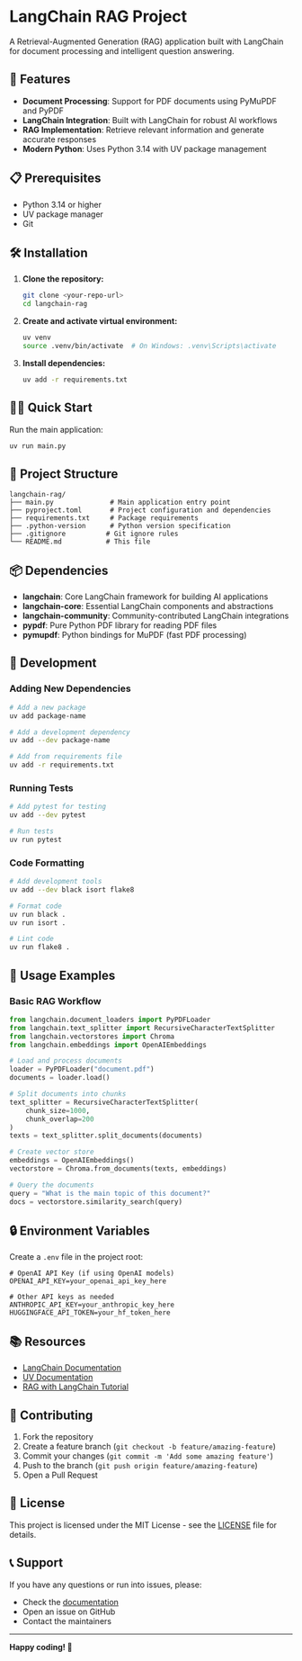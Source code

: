 # LangChain RAG Project

A Retrieval-Augmented Generation (RAG) application built with LangChain for document processing and intelligent question answering.

## 🚀 Features

- **Document Processing**: Support for PDF documents using PyMuPDF and PyPDF
- **LangChain Integration**: Built with LangChain for robust AI workflows
- **RAG Implementation**: Retrieve relevant information and generate accurate responses
- **Modern Python**: Uses Python 3.14 with UV package management

## 📋 Prerequisites

- Python 3.14 or higher
- UV package manager
- Git

## 🛠️ Installation

1. **Clone the repository:**

   ```bash
   git clone <your-repo-url>
   cd langchain-rag
   ```

2. **Create and activate virtual environment:**

   ```bash
   uv venv
   source .venv/bin/activate  # On Windows: .venv\Scripts\activate
   ```

3. **Install dependencies:**
   ```bash
   uv add -r requirements.txt
   ```

## 🏃‍♂️ Quick Start

Run the main application:

```bash
uv run main.py
```

## 📁 Project Structure

```
langchain-rag/
├── main.py              # Main application entry point
├── pyproject.toml       # Project configuration and dependencies
├── requirements.txt     # Package requirements
├── .python-version      # Python version specification
├── .gitignore          # Git ignore rules
└── README.md           # This file
```

## 📦 Dependencies

- **langchain**: Core LangChain framework for building AI applications
- **langchain-core**: Essential LangChain components and abstractions
- **langchain-community**: Community-contributed LangChain integrations
- **pypdf**: Pure Python PDF library for reading PDF files
- **pymupdf**: Python bindings for MuPDF (fast PDF processing)

## 🔧 Development

### Adding New Dependencies

```bash
# Add a new package
uv add package-name

# Add a development dependency
uv add --dev package-name

# Add from requirements file
uv add -r requirements.txt
```

### Running Tests

```bash
# Add pytest for testing
uv add --dev pytest

# Run tests
uv run pytest
```

### Code Formatting

```bash
# Add development tools
uv add --dev black isort flake8

# Format code
uv run black .
uv run isort .

# Lint code
uv run flake8 .
```

## 🤖 Usage Examples

### Basic RAG Workflow

```python
from langchain.document_loaders import PyPDFLoader
from langchain.text_splitter import RecursiveCharacterTextSplitter
from langchain.vectorstores import Chroma
from langchain.embeddings import OpenAIEmbeddings

# Load and process documents
loader = PyPDFLoader("document.pdf")
documents = loader.load()

# Split documents into chunks
text_splitter = RecursiveCharacterTextSplitter(
    chunk_size=1000,
    chunk_overlap=200
)
texts = text_splitter.split_documents(documents)

# Create vector store
embeddings = OpenAIEmbeddings()
vectorstore = Chroma.from_documents(texts, embeddings)

# Query the documents
query = "What is the main topic of this document?"
docs = vectorstore.similarity_search(query)
```

## 🔒 Environment Variables

Create a `.env` file in the project root:

```env
# OpenAI API Key (if using OpenAI models)
OPENAI_API_KEY=your_openai_api_key_here

# Other API keys as needed
ANTHROPIC_API_KEY=your_anthropic_key_here
HUGGINGFACE_API_TOKEN=your_hf_token_here
```

## 📚 Resources

- [LangChain Documentation](https://docs.langchain.com/)
- [UV Documentation](https://docs.astral.sh/uv/)
- [RAG with LangChain Tutorial](https://python.langchain.com/docs/tutorials/rag/)

## 🤝 Contributing

1. Fork the repository
2. Create a feature branch (`git checkout -b feature/amazing-feature`)
3. Commit your changes (`git commit -m 'Add some amazing feature'`)
4. Push to the branch (`git push origin feature/amazing-feature`)
5. Open a Pull Request

## 📄 License

This project is licensed under the MIT License - see the [LICENSE](LICENSE) file for details.

## 📞 Support

If you have any questions or run into issues, please:

- Check the [documentation](https://docs.langchain.com/)
- Open an issue on GitHub
- Contact the maintainers

---

**Happy coding! 🎉**
